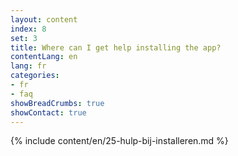 ```yaml
---
layout: content
index: 8
set: 3
title: Where can I get help installing the app?
contentLang: en
lang: fr
categories:
- fr
- faq
showBreadCrumbs: true
showContact: true
---
```

{% include content/en/25-hulp-bij-installeren.md %}
